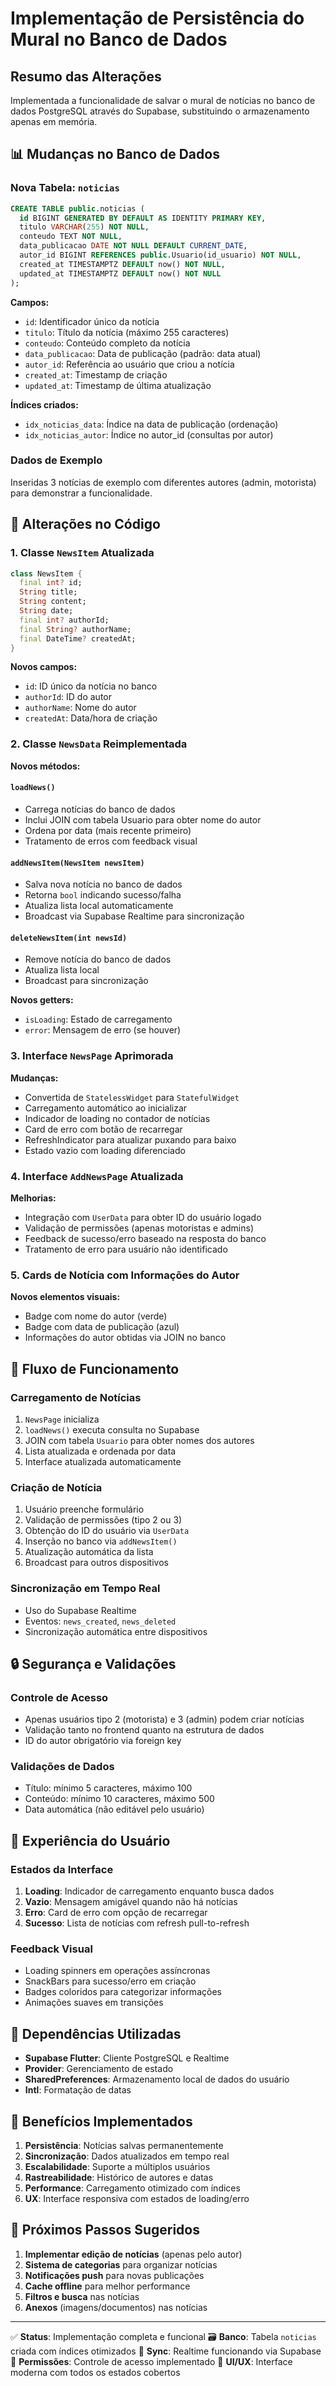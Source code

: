 # Implementação de Persistência do Mural no Banco de Dados

## Resumo das Alterações

Implementada a funcionalidade de salvar o mural de notícias no banco de dados PostgreSQL através do Supabase, substituindo o armazenamento apenas em memória.

## 📊 Mudanças no Banco de Dados

### Nova Tabela: `noticias`

```sql
CREATE TABLE public.noticias (
  id BIGINT GENERATED BY DEFAULT AS IDENTITY PRIMARY KEY,
  titulo VARCHAR(255) NOT NULL,
  conteudo TEXT NOT NULL,
  data_publicacao DATE NOT NULL DEFAULT CURRENT_DATE,
  autor_id BIGINT REFERENCES public.Usuario(id_usuario) NOT NULL,
  created_at TIMESTAMPTZ DEFAULT now() NOT NULL,
  updated_at TIMESTAMPTZ DEFAULT now() NOT NULL
);
```

**Campos:**
- `id`: Identificador único da notícia
- `titulo`: Título da notícia (máximo 255 caracteres)
- `conteudo`: Conteúdo completo da notícia
- `data_publicacao`: Data de publicação (padrão: data atual)
- `autor_id`: Referência ao usuário que criou a notícia
- `created_at`: Timestamp de criação
- `updated_at`: Timestamp de última atualização

**Índices criados:**
- `idx_noticias_data`: Índice na data de publicação (ordenação)
- `idx_noticias_autor`: Índice no autor_id (consultas por autor)

### Dados de Exemplo

Inseridas 3 notícias de exemplo com diferentes autores (admin, motorista) para demonstrar a funcionalidade.

## 🔧 Alterações no Código

### 1. Classe `NewsItem` Atualizada

```dart
class NewsItem {
  final int? id;
  String title;
  String content;
  String date;
  final int? authorId;
  final String? authorName;
  final DateTime? createdAt;
}
```

**Novos campos:**
- `id`: ID único da notícia no banco
- `authorId`: ID do autor
- `authorName`: Nome do autor
- `createdAt`: Data/hora de criação

### 2. Classe `NewsData` Reimplementada

**Novos métodos:**

#### `loadNews()`
- Carrega notícias do banco de dados
- Inclui JOIN com tabela Usuario para obter nome do autor
- Ordena por data (mais recente primeiro)
- Tratamento de erros com feedback visual

#### `addNewsItem(NewsItem newsItem)`
- Salva nova notícia no banco de dados
- Retorna `bool` indicando sucesso/falha
- Atualiza lista local automaticamente
- Broadcast via Supabase Realtime para sincronização

#### `deleteNewsItem(int newsId)`
- Remove notícia do banco de dados
- Atualiza lista local
- Broadcast para sincronização

**Novos getters:**
- `isLoading`: Estado de carregamento
- `error`: Mensagem de erro (se houver)

### 3. Interface `NewsPage` Aprimorada

**Mudanças:**
- Convertida de `StatelessWidget` para `StatefulWidget`
- Carregamento automático ao inicializar
- Indicador de loading no contador de notícias
- Card de erro com botão de recarregar
- RefreshIndicator para atualizar puxando para baixo
- Estado vazio com loading diferenciado

### 4. Interface `AddNewsPage` Atualizada

**Melhorias:**
- Integração com `UserData` para obter ID do usuário logado
- Validação de permissões (apenas motoristas e admins)
- Feedback de sucesso/erro baseado na resposta do banco
- Tratamento de erro para usuário não identificado

### 5. Cards de Notícia com Informações do Autor

**Novos elementos visuais:**
- Badge com nome do autor (verde)
- Badge com data de publicação (azul)
- Informações do autor obtidas via JOIN no banco

## 🔄 Fluxo de Funcionamento

### Carregamento de Notícias
1. `NewsPage` inicializa
2. `loadNews()` executa consulta no Supabase
3. JOIN com tabela `Usuario` para obter nomes dos autores
4. Lista atualizada e ordenada por data
5. Interface atualizada automaticamente

### Criação de Notícia
1. Usuário preenche formulário
2. Validação de permissões (tipo 2 ou 3)
3. Obtenção do ID do usuário via `UserData`
4. Inserção no banco via `addNewsItem()`
5. Atualização automática da lista
6. Broadcast para outros dispositivos

### Sincronização em Tempo Real
- Uso do Supabase Realtime
- Eventos: `news_created`, `news_deleted`
- Sincronização automática entre dispositivos

## 🔒 Segurança e Validações

### Controle de Acesso
- Apenas usuários tipo 2 (motorista) e 3 (admin) podem criar notícias
- Validação tanto no frontend quanto na estrutura de dados
- ID do autor obrigatório via foreign key

### Validações de Dados
- Título: mínimo 5 caracteres, máximo 100
- Conteúdo: mínimo 10 caracteres, máximo 500
- Data automática (não editável pelo usuário)

## 📱 Experiência do Usuário

### Estados da Interface
1. **Loading**: Indicador de carregamento enquanto busca dados
2. **Vazio**: Mensagem amigável quando não há notícias
3. **Erro**: Card de erro com opção de recarregar
4. **Sucesso**: Lista de notícias com refresh pull-to-refresh

### Feedback Visual
- Loading spinners em operações assíncronas
- SnackBars para sucesso/erro em criação
- Badges coloridos para categorizar informações
- Animações suaves em transições

## 🔧 Dependências Utilizadas

- **Supabase Flutter**: Cliente PostgreSQL e Realtime
- **Provider**: Gerenciamento de estado
- **SharedPreferences**: Armazenamento local de dados do usuário
- **Intl**: Formatação de datas

## 🎯 Benefícios Implementados

1. **Persistência**: Notícias salvas permanentemente
2. **Sincronização**: Dados atualizados em tempo real
3. **Escalabilidade**: Suporte a múltiplos usuários
4. **Rastreabilidade**: Histórico de autores e datas
5. **Performance**: Carregamento otimizado com índices
6. **UX**: Interface responsiva com estados de loading/erro

## 🔄 Próximos Passos Sugeridos

1. **Implementar edição de notícias** (apenas pelo autor)
2. **Sistema de categorias** para organizar notícias
3. **Notificações push** para novas publicações
4. **Cache offline** para melhor performance
5. **Filtros e busca** nas notícias
6. **Anexos** (imagens/documentos) nas notícias

---

✅ **Status**: Implementação completa e funcional
🗃️ **Banco**: Tabela `noticias` criada com índices otimizados
🔄 **Sync**: Realtime funcionando via Supabase
👥 **Permissões**: Controle de acesso implementado
🎨 **UI/UX**: Interface moderna com todos os estados cobertos